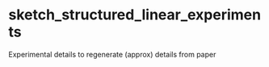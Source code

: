 # sketch_structured_linear_experiments
Experimental details to regenerate (approx) details from paper
